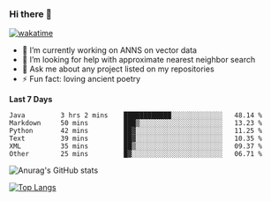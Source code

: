### Hi there 👋

[![wakatime](https://wakatime.com/badge/user/8906da98-c623-4aff-ac00-99cb42e09b38.svg)](https://wakatime.com/@8906da98-c623-4aff-ac00-99cb42e09b38)

- 🔭 I’m currently working on ANNS on vector data
- 🤔 I’m looking for help with approximate nearest neighbor search
- 💬 Ask me about any project listed on my repositories
- ⚡ Fun fact: loving ancient poetry


**Last 7 Days**
<!--START_SECTION:waka-->

```text
Java         3 hrs 2 mins    ████████████░░░░░░░░░░░░░   48.14 %
Markdown     50 mins         ███▒░░░░░░░░░░░░░░░░░░░░░   13.23 %
Python       42 mins         ██▓░░░░░░░░░░░░░░░░░░░░░░   11.25 %
Text         39 mins         ██▓░░░░░░░░░░░░░░░░░░░░░░   10.35 %
XML          35 mins         ██▒░░░░░░░░░░░░░░░░░░░░░░   09.37 %
Other        25 mins         █▓░░░░░░░░░░░░░░░░░░░░░░░   06.71 %
```

<!--END_SECTION:waka-->

![Anurag's GitHub stats](https://github-readme-stats.vercel.app/api?username=matchyc&count_private=true&show_icons=true&theme=vue)

[![Top Langs](https://github-readme-stats.vercel.app/api/top-langs/?username=matchyc&langs_count=4&&hide=perl,raku,html,javascript,shell,roff,prolog)](https://github.com/anuraghazra/github-readme-stats)
